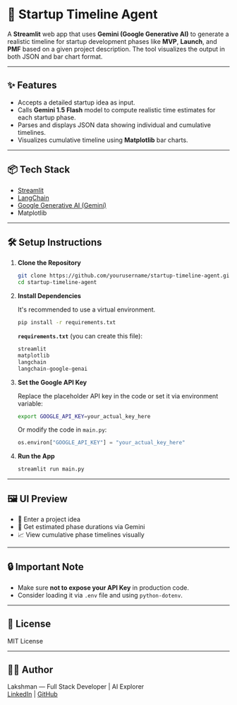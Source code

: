 # 🚀 Startup Timeline Agent

A **Streamlit** web app that uses **Gemini (Google Generative AI)** to generate a realistic timeline for startup development phases like **MVP**, **Launch**, and **PMF** based on a given project description. The tool visualizes the output in both JSON and bar chart format.

---

## ✨ Features

- Accepts a detailed startup idea as input.
- Calls **Gemini 1.5 Flash** model to compute realistic time estimates for each startup phase.
- Parses and displays JSON data showing individual and cumulative timelines.
- Visualizes cumulative timeline using **Matplotlib** bar charts.

---

## 📦 Tech Stack

- [Streamlit](https://streamlit.io/)
- [LangChain](https://www.langchain.com/)
- [Google Generative AI (Gemini)](https://ai.google.dev/)
- Matplotlib

---

## 🛠️ Setup Instructions

1. **Clone the Repository**

   ```bash
   git clone https://github.com/yourusername/startup-timeline-agent.git
   cd startup-timeline-agent
   ```

2. **Install Dependencies**

   It's recommended to use a virtual environment.

   ```bash
   pip install -r requirements.txt
   ```

   **`requirements.txt`** (you can create this file):

   ```txt
   streamlit
   matplotlib
   langchain
   langchain-google-genai
   ```

3. **Set the Google API Key**

   Replace the placeholder API key in the code or set it via environment variable:

   ```bash
   export GOOGLE_API_KEY=your_actual_key_here
   ```

   Or modify the code in `main.py`:

   ```python
   os.environ["GOOGLE_API_KEY"] = "your_actual_key_here"
   ```

4. **Run the App**

   ```bash
   streamlit run main.py
   ```

---

## 🖼️ UI Preview

- 📝 Enter a project idea
- 🔮 Get estimated phase durations via Gemini
- 📈 View cumulative phase timelines visually

---

## 🔒 Important Note

- Make sure **not to expose your API Key** in production code.
- Consider loading it via `.env` file and using `python-dotenv`.

---

## 📜 License

MIT License

---

## 🙋‍♂️ Author

Lakshman — Full Stack Developer | AI Explorer  
[LinkedIn](https://www.linkedin.com/) | [GitHub](https://github.com/)

